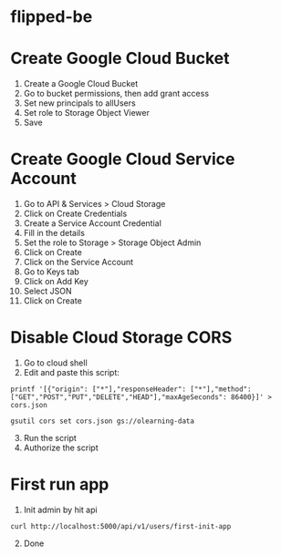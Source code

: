 # flipped-be

# Create Google Cloud Bucket
1. Create a Google Cloud Bucket
2. Go to bucket permissions, then add grant access
3. Set new principals to allUsers
4. Set role to Storage Object Viewer
5. Save

# Create Google Cloud Service Account
1. Go to API & Services > Cloud Storage
2. Click on Create Credentials
3. Create a Service Account Credential
4. Fill in the details
5. Set the role to Storage > Storage Object Admin
6. Click on Create
7. Click on the Service Account
8. Go to Keys tab
9. Click on Add Key
10. Select JSON
11. Click on Create

# Disable Cloud Storage CORS
1. Go to cloud shell
2. Edit and paste this script:
```
printf '[{"origin": ["*"],"responseHeader": ["*"],"method":
["GET","POST","PUT","DELETE","HEAD"],"maxAgeSeconds": 86400}]' > cors.json

gsutil cors set cors.json gs://olearning-data
```
3. Run the script
4. Authorize the script

# First run app
1. Init admin by hit api
```
curl http://localhost:5000/api/v1/users/first-init-app
```
2. Done